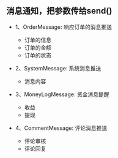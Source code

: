 ## 消息通知，把参数传给send() ##

- 1、OrderMessage: 响应订单的消息推送
    - 订单的信息
    - 订单的金额
    - 订单的状态

- 2、SystemMessage: 系统消息推送
    - 消息内容

- 3、MoneyLogMessage: 资金消息提醒
    - 收益
    - 提现

- 4、CommentMessage: 评论消息推送  
    - 评论审核
    - 评论回复